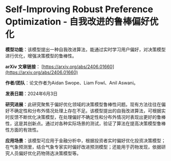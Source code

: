 # Self-Improving Robust Preference Optimization - 自我改进的鲁棒偏好优化

**模型功能**：该模型提出一种自我改进算法，能通过实时学习用户偏好，对决策模型进行优化，增强决策模型的鲁棒性。

**arXiv 文章链接**：
[https://arxiv.org/abs/2406.01660](https://arxiv.org/abs/2406.01660)

**作者/团队**：论文作者为Aidan Swope、Liam Fowl、Anil Aswani。

**发表日期**：2024年6月3日

**研究进展**：此研究聚焦于偏好优化领域的决策模型鲁棒性问题。现有方法往往在偏好不确定性和分布外情况处理上存在不足。该模型提出的自我改进算法，可根据实时反馈不断优化决策模型，在处理偏好不确定性和分布外情况时表现出更好的鲁棒性，这是其创新点。通过对各种实际场景的测试，验证了算法在提高决策模型鲁棒性方面的有效性。

**应用场景**：该模型可应用于金融分析中，根据投资者实时偏好优化投资决策模型；在气象预测里，结合气象专家实时偏好改进预测模型；还能用于药物发现，依据研究人员偏好优化药物筛选决策模型等。